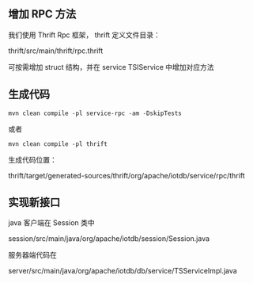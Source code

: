 <!--

    Licensed to the Apache Software Foundation (ASF) under one
    or more contributor license agreements.  See the NOTICE file
    distributed with this work for additional information
    regarding copyright ownership.  The ASF licenses this file
    to you under the Apache License, Version 2.0 (the
    "License"); you may not use this file except in compliance
    with the License.  You may obtain a copy of the License at

        http://www.apache.org/licenses/LICENSE-2.0

    Unless required by applicable law or agreed to in writing,
    software distributed under the License is distributed on an
    "AS IS" BASIS, WITHOUT WARRANTIES OR CONDITIONS OF ANY
    KIND, either express or implied.  See the License for the
    specific language governing permissions and limitations
    under the License.

-->

## 增加 RPC 方法

我们使用 Thrift Rpc 框架， thrift 定义文件目录：

thrift/src/main/thrift/rpc.thrift

可按需增加 struct 结构，并在 service TSIService 中增加对应方法

## 生成代码

```
mvn clean compile -pl service-rpc -am -DskipTests
```

或者


```
mvn clean compile -pl thrift
```

生成代码位置：

thrift/target/generated-sources/thrift/org/apache/iotdb/service/rpc/thrift

## 实现新接口

java 客户端在 Session 类中

session/src/main/java/org/apache/iotdb/session/Session.java

服务器端代码在

server/src/main/java/org/apache/iotdb/db/service/TSServiceImpl.java


